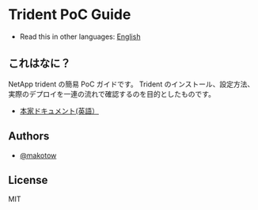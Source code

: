 # Trident PoC Guide

* Read this in other languages: [English](README.md)

## これはなに？

NetApp trident の簡易 PoC ガイドです。 Trident のインストール、設定方法、実際のデプロイを一連の流れで確認するのを目的としたものです。

* [本家ドキュメント(英語）](https://netapp-trident.readthedocs.io/en/latest/index.html)


## Authors

- [@makotow](https://github.com/makotow)

## License

MIT

